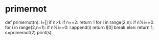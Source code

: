 # primernot
def primernot(n):
    l=[]
    if n>1:
        if n==2:
            return 1
        for i in range(2,n):
            if n%i==0:
                for i in range(2,n+1):
                    if n%i==0:
                        l.append(i)
                return l[0]
                break
            else:
                return 1;
s=primernot(2)
print(s)
